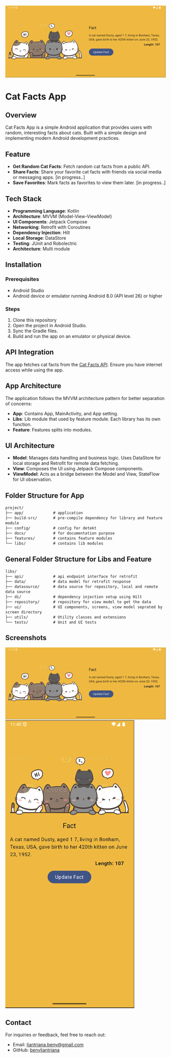 ![Cat Facts App](docs/banner-landscape.png "Cat Facts App")

# Cat Facts App

## Overview
Cat Facts App is a simple Android application that provides users with random, interesting facts about cats. Built with a simple design and implementing modern Android development practices.

## Feature
- **Get Random Cat Facts**: Fetch random cat facts from a public API.
- **Share Facts**: Share your favorite cat facts with friends via social media or messaging apps. [in progress..]
- **Save Favorites**: Mark facts as favorites to view them later. [in progress..]

## Tech Stack
- **Programming Language**: Kotlin
- **Architecture**: MVVM (Model-View-ViewModel)
- **UI Components**: Jetpack Compose
- **Networking**: Retrofit with Coroutines
- **Dependency Injection**: Hilt
- **Local Storage**: DataStore
- **Testing**: JUnit and Robolectric
- **Architecture**: Multi module

## Installation
### Prerequisites
- Android Studio
- Android device or emulator running Android 8.0 (API level 26) or higher

### Steps
1. Clone this repository
2. Open the project in Android Studio.
3. Sync the Gradle files.
4. Build and run the app on an emulator or physical device.

## API Integration
The app fetches cat facts from the [Cat Facts API](https://catfact.ninja/). Ensure you have internet access while using the app.

## App Architecture
The application follows the MVVM architecture pattern for better separation of concerns:
- **App**: Contains App, MainActivity, and App setting.
- **Libs**: Lib module that used by feature module. Each library has its own function.
- **Feature**: Features splits into modules.

## UI Architecture
- **Model**: Manages data handling and business logic. Uses DataStore for local storage and Retrofit for remote data fetching.
- **View**: Composes the UI using Jetpack Compose components.
- **ViewModel**: Acts as a bridge between the Model and View, StateFlow for UI observation.

## Folder Structure for App
```
project/
├── app/             # application
├── build-src/       # pre-compile dependency for library and feature module
├── config/          # config for detekt
├── docs/            # for documentation purpose
├── features/        # contains feature modules
└── libs/            # contains lib modules
```

## General Folder Structure for Libs and Feature
```
libs/
├── api/             # api endpoint interface for retrofit
├── data/            # data model for retrofit response
├── datasource/      # data source for repository, local and remote data source
├── di/              # dependency injection setup using Hilt
├── repository/      # repository for view model to get the data
├── ui/              # UI components, screens, view model seprated by screen directory
├── utils/           # Utility classes and extensions
└── tests/           # Unit and UI tests
```

## Screenshots
![Cat Facts App](docs/banner-landscape.png "Cat Facts App")
![Cat Facts App](docs/banner-portrait.png "Cat Facts App")

## Contact
For inquiries or feedback, feel free to reach out:
- Email: liantriana.beny@gmail.com
- GitHub: [benyliantriana](https://github.com/benyliantriana)
